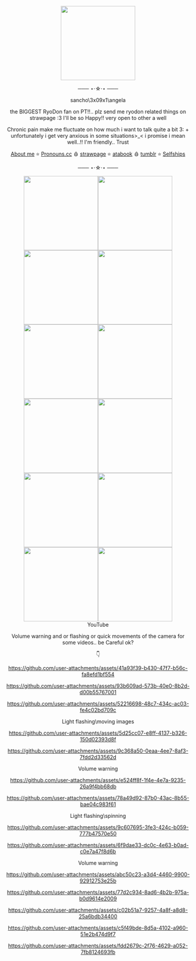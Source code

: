 
<p align=center>
<img src=https://github.com/user-attachments/assets/76423d76-2a02-4366-9acd-9ab958af48fe
 width=200 height=200></p> 
<div align=center> 
 ─── ⋆⋅☆⋅⋆ ───
 
  sancho\3x09x1\angela

the BIGGEST RyoDon fan on PT!!.. plz send me ryodon related things on strawpage :3 I'll be so Happy!! very open to other a well

Chronic pain make me fluctuate on how much i want to talk quite a bit 3: + unfortunately i get very anxious in some situations>_< i promise i mean well..!! I'm friendly.. Trust
 
   [About me](https://stellular.net/LCB34) ⭐
   [Pronouns.cc](https://pronouns.cc/@3x09x1) 🩸
    [strawpage](https://lcb34.straw.page/) ⭐
    [atabook](https://lcb34.atabook.org/) 🩸
    [tumblr](https://3x09x1.tumblr.com/?source=share) ⭐
    [Selfships](https://docs.google.com/spreadsheets/d/1-EU5Tw7m-dFdLTFfKA0BA86avOmRTfVgRsw-BfhHVnk/edit?usp=drivesdk)

   ─── ⋆⋅☆⋅⋆ ───
</div>

<div align=center>
<img src=https://github.com/user-attachments/assets/97dddc82-98e8-40c7-ab8e-e96159486bdd width=200 height=200><img src=https://github.com/user-attachments/assets/d3310e15-3ecc-4b26-bbca-881299a1a008 width=200 height=200><img src=https://github.com/user-attachments/assets/a0acdc57-0365-4f4b-b5e5-6b1bf002444f width=200 height=200><img src=https://github.com/user-attachments/assets/5555d30d-f407-473e-aac7-00534c1c86d8 width=200 height=200><img src=https://github.com/user-attachments/assets/f2f6b16c-ed4a-4217-894a-0bf34dc1c863  width=200 height=200><img src=https://github.com/user-attachments/assets/cf201249-9792-4f30-a2fd-95b7eb08f581 width=200 height=200><img src=https://github.com/user-attachments/assets/e92dfc84-980c-4120-8033-de58093a25eb width=200 height=200><img src=https://github.com/user-attachments/assets/8ee2b0da-71d9-4eb7-9fee-811e5460d1f7 width=200 height=200><img src=https://github.com/user-attachments/assets/1a6d6193-9cab-4e46-8e11-805dc3baf4f0 width=200 height=200><img src=https://github.com/user-attachments/assets/5b064f2a-f557-4549-975b-0983cff3403b width=200 height=200><img src=https://github.com/user-attachments/assets/78bfd2c7-94e1-4079-8892-e979f9878537 width=200 height=200><img src=https://github.com/user-attachments/assets/136f4074-10aa-46a3-82c6-601d5d213c28 width=200 height=200>


 
</div>


<div align=center>
YouTube
 
Volume warning and or flashing or quick movements of the camera for some videos.. be Careful ok?

 👇 

https://github.com/user-attachments/assets/41a93f39-b430-47f7-b56c-fa8efd1bf554

https://github.com/user-attachments/assets/93b609ad-573b-40e0-8b2d-d00b55767001

https://github.com/user-attachments/assets/52216698-48c7-434c-ac03-fe4c02bd709c

Light flashing\moving images

https://github.com/user-attachments/assets/5d25cc07-e8ff-4137-b326-150d02393d8f

https://github.com/user-attachments/assets/9c368a50-0eaa-4ee7-8af3-7fdd2d33562d

Volume warning

https://github.com/user-attachments/assets/e524ff8f-1f4e-4e7a-9235-26a9f4bb68db

https://github.com/user-attachments/assets/78a49d92-87b0-43ac-8b55-bae04c983f61

Light flashing\spinning

https://github.com/user-attachments/assets/9c607695-3fe3-424c-b059-777b47570e50

https://github.com/user-attachments/assets/6f9dae33-dc0c-4e63-b0ad-c0e7a47f8d6b

Volume warning 

https://github.com/user-attachments/assets/abc50c23-a3d4-4460-9900-92912753e25b

https://github.com/user-attachments/assets/77d2c934-8ad6-4b2b-975a-b0d9614e2009

https://github.com/user-attachments/assets/c02b51a7-9257-4a8f-a8d8-25a6bdb34400

https://github.com/user-attachments/assets/c5f49bde-8d5a-4102-a960-51e2b474d9f7

https://github.com/user-attachments/assets/fdd2679c-2f76-4629-a052-7fb8124693fb

</div>
